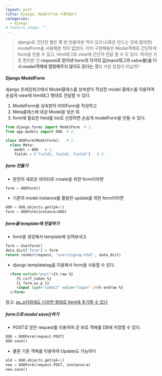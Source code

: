 ```yaml
---
layout: post
title: Django, ModelFrom 사용해보기
categories:
  - django
# feature_image: ""
---
```

> django로 간단한 웹은 몇 번 만들어본 적이 있으나(혹은 만드는 것에 참여한) modelForm을 사용해본 적이 없었다. 이미 구현해놓은 Model객체로 간단하게 form을 만들 수 있고, html태그로 view에 간단히 전달 할 수 도 있다.
하지만 가장 편리한 건 **request로 받아낸 form의 각각의 값(input태그의 value들)을 다시 model객체에 맵핑해주지 않아도 된다는 것**이 가장 장점이 아닐까?

#### Django ModelForm
django 프레임워크에서 Model클래스를 상속받아 작성한 model 클래스를 이용하여 손쉽게 view에 html태그 형태로 전달할 수 있다.

1. ModelForm을 상속받아 000Form을 작성하고
2. Meta클래스에 대상 Model을 넣은 뒤
3. form에 필요한 field를 list로 선정하면 손쉽게 modelForm을 만들 수 있다.

```python
from django.forms import ModelForm  # 1.
from app.models import OOO  # 2.

class OOOForm(ModelForm):   # 1.
  class Meta:
    model = OOO   # 2.
    fields = ['field1, field2, field3']   # 3.
```
##### form 만들기
- 완전히 새로운 데이터로 create을 위한 form이라면  
```python
form = OOOForm()
```

- 기존의 model instance를 활용한 update를 위한 form이라면  
```python
OOO = OOO.objects.get(pk=1)
form = OOOForm(instance=OOO)
```

##### form을 template에 전달하기
- form을 생성해서 template에 싣어보내고
```python
form = UserForm()
data_dict['form'] = form
return render(request, 'user/signup.html', data_dict)
```

- django templatetag를 이용해서 form을 사용할 수 있다.  
```html
  <form method="post">{% raw %}
     {% csrf_token %}  
     {{ form.as_p }}
     <input type="submit" value="login" />{% endraw %}
  </form>
```
참고: [as_p이외에도 다양한 형태로 html에 추가할 수 있다](https://docs.djangoproject.com/en/2.2/ref/forms/api/#as-p)


##### form으로 model save()하기
- POST로 받은 request를 이용하여 곧 바로 객체를 DB에 저장할 수 있다.
```python
OOO = OOOForm(request.POST)
OOO.save()
```

- 물론 기존 객체를 이용하여 Update도 가능하다
```python
old = OOO.objects.get(pk=1)
new = OOOForm(request.POST, instance=a)
new.save()
```
